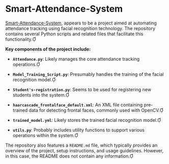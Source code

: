 # Smart-Attendance-System
[Smart-Attendance-System](https://github.com/tarunmarskolhe14/Smart-Attendance-System/tree/main), appears to be a project aimed at automating attendance tracking using facial recognition technology. The repository contains several Python scripts and related files that facilitate this functionality.

**Key components of the project include:**

- **`Attendance.py`**: Likely manages the core attendance tracking operations.

- **`Model_Training_Script.py`**: Presumably handles the training of the facial recognition model.

- **`Student's-registration.py`**: Seems to be used for registering new students into the system.

- **`haarcascade_frontalface_default.xml`**: An XML file containing pre-trained data for detecting frontal faces, commonly used with OpenCV.

- **`trained_model.yml`**: Likely stores the trained facial recognition model.

- **`utils.py`**: Probably includes utility functions to support various operations within the system.

The repository also features a `README.md` file, which typically provides an overview of the project, setup instructions, and usage guidelines. However, in this case, the README does not contain any information.
